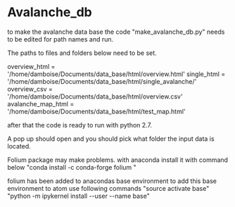 # Avalanche_db

to make the avalanche data base the code "make_avalanche_db.py" needs to be edited for path names and run.

The paths to files and folders below need to be set.

overview_html =       '/home/damboise/Documents/data_base/html/overview.html'
single_html =  '/home/damboise/Documents/data_base/html/single_avalanche/'
overview_csv  =       '/home/damboise/Documents/data_base/html/overview.csv'
avalanche_map_html = '/home/damboise/Documents/data_base/html/test_map.html'

after that the code is ready to run with python 2.7.

A pop up should open and you should pick what folder the input data is located.


Folium package may make problems.
with anaconda install it with command below
  "conda install -c conda-forge folium "

folium has been added to anacondas base environment to add this base environment to atom use following commands 
"source activate base"
"python -m ipykernel install --user --name base"
